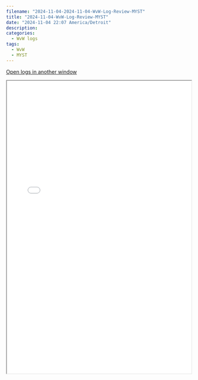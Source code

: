 ```yaml
---
filename: "2024-11-04-2024-11-04-WvW-Log-Review-MYST"
title: "2024-11-04-WvW-Log-Review-MYST"
date: "2024-11-04 22:07 America/Detroit"
description: 
categories:
  - WvW logs
tags:
  - WvW
  - MYST
---
```

 <a href="/assets/wvwlogs/reports20241104_MYST.html#202411042204-WvW-Log-Review" target="_blank">Open logs in another window</a>

<iframe src="/assets/wvwlogs/reports20241104_MYST.html#202411042204-WvW-Log-Review" width="100%" height="800" style="display:block; margin: 0 auto;"> </iframe>